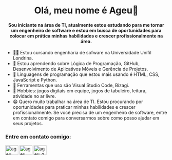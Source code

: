 <h1 align="center">Olá, meu nome é Ageu👋</h1>

<h4 align="center">Sou iniciante na área de TI, atualmente estou estudando para me tornar um engenheiro de software e estou em busca de oportunidades para colocar em prática minhas habilidades e crescer profissionalmente na área.</h4>

- 👨‍🏫 Estou cursando engenharia de sofware na Universidade Unifil Londrina. 
- 🌱 Estou aprendendo sobre Lógica de Programação, GitHub, Desenvolvimento de Aplicativos Móveis e Gerência de Projetos.
- 👅 Linguagens de programação que estou mais usando é HTML, CSS, JavaScript e Python.
- 🦾 Ferramentas que uso são Visual Studio Code, Bizagi.
- 🎰 Hobbies: jogos digitais em equipe, jogos de tabuleiro, leitura, atividade no ar livre.
- 😁 Quero muito trabalhar na área de TI. Estou procurando por oportunidades para praticar minhas habilidades e crescer profissionalmente. Se você precisa de um engenheiro de software, entre em contato comigo para conversarmos sobre como posso ajudar em seus projetos. 

<h3 align="left">Entre em contato comigo:</h3>
<p align="left">
<a href="https://linkedin.com/in/ageu guedes oliveira" target="blank"><img align="center" src="https://raw.githubusercontent.com/rahuldkjain/github-profile-readme-generator/master/src/images/icons/Social/linked-in-alt.svg" alt="ageu guedes oliveira" height="30" width="40" /></a>
<a href="https://fb.com/ageu guedes" target="blank"><img align="center" src="https://raw.githubusercontent.com/rahuldkjain/github-profile-readme-generator/master/src/images/icons/Social/facebook.svg" alt="ageu guedes" height="30" width="40" /></a>
<a href="https://instagram.com/ageu_guedes" target="blank"><img align="center" src="https://raw.githubusercontent.com/rahuldkjain/github-profile-readme-generator/master/src/images/icons/Social/instagram.svg" alt="ageu_guedes" height="30" width="40" /></a>
</p>



